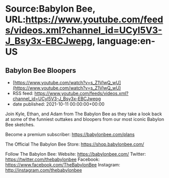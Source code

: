 # Source:Babylon Bee, URL:https://www.youtube.com/feeds/videos.xml?channel_id=UCyl5V3-J_Bsy3x-EBCJwepg, language:en-US

## Babylon Bee Bloopers
 - [https://www.youtube.com/watch?v=s_Z1VlwQ_wU](https://www.youtube.com/watch?v=s_Z1VlwQ_wU)
 - RSS feed: https://www.youtube.com/feeds/videos.xml?channel_id=UCyl5V3-J_Bsy3x-EBCJwepg
 - date published: 2021-10-11 00:00:00+00:00

Join Kyle, Ethan, and Adam from The Babylon Bee as they take a look back at some of the funniest outtakes and bloopers from our most iconic Babylon Bee sketches.

Become a premium subscriber:  https://babylonbee.com/plans

The Official The Babylon Bee Store:  https://shop.babylonbee.com/

Follow The Babylon Bee:
Website: https://babylonbee.com/
Twitter: https://twitter.com/thebabylonbee
Facebook: https://www.facebook.com/TheBabylonBee
Instagram: http://instagram.com/thebabylonbee


